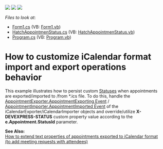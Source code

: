 <!-- default badges list -->
![](https://img.shields.io/endpoint?url=https://codecentral.devexpress.com/api/v1/VersionRange/128634260/12.1.5%2B)
[![](https://img.shields.io/badge/Open_in_DevExpress_Support_Center-FF7200?style=flat-square&logo=DevExpress&logoColor=white)](https://supportcenter.devexpress.com/ticket/details/E3488)
[![](https://img.shields.io/badge/📖_How_to_use_DevExpress_Examples-e9f6fc?style=flat-square)](https://docs.devexpress.com/GeneralInformation/403183)
<!-- default badges end -->
<!-- default file list -->
*Files to look at*:

* [Form1.cs](./CS/Form1.cs) (VB: [Form1.vb](./VB/Form1.vb))
* [HatchAppointmenStatus.cs](./CS/HatchAppointmenStatus.cs) (VB: [HatchAppointmenStatus.vb](./VB/HatchAppointmenStatus.vb))
* [Program.cs](./CS/Program.cs) (VB: [Program.vb](./VB/Program.vb))
<!-- default file list end -->
# How to customize iCalendar format import and export operations behavior


<p>This example illustrates how to persist custom <a href="http://documentation.devexpress.com/#WindowsForms/CustomDocument1754"><u>Statuses</u></a> when appointments are exported/imported to /from *.ics file. To do this, handle the <a href="http://documentation.devexpress.com/#CoreLibraries/DevExpressXtraSchedulerExchangeAppointmentExporter_AppointmentExportingtopic"><u>AppointmentExporter.AppointmentExporting Event</u></a> / <a href="http://documentation.devexpress.com/#CoreLibraries/DevExpressXtraSchedulerExchangeAppointmentImporter_AppointmentImportedtopic"><u>AppointmentImporter.AppointmentImported Event</u></a> of the iCalendarExporter/iCalendarImporter objects and override/utilize <strong>X-DEVEXPRESS-STATUS</strong> custom property value according to the <strong>e.Appointment.StatusId</strong> parameter.</p><p><strong>See </strong><strong>A</strong><strong>lso:</strong><br />
<a href="https://www.devexpress.com/Support/Center/p/E2437">How to extend text properties of appointments exported to iCalendar format (to add meeting requests with attendees)</a></p>

<br/>


